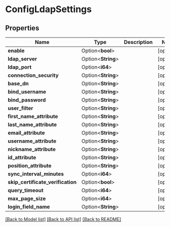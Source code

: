 # ConfigLdapSettings

## Properties

Name | Type | Description | Notes
------------ | ------------- | ------------- | -------------
**enable** | Option<**bool**> |  | [optional]
**ldap_server** | Option<**String**> |  | [optional]
**ldap_port** | Option<**i64**> |  | [optional]
**connection_security** | Option<**String**> |  | [optional]
**base_dn** | Option<**String**> |  | [optional]
**bind_username** | Option<**String**> |  | [optional]
**bind_password** | Option<**String**> |  | [optional]
**user_filter** | Option<**String**> |  | [optional]
**first_name_attribute** | Option<**String**> |  | [optional]
**last_name_attribute** | Option<**String**> |  | [optional]
**email_attribute** | Option<**String**> |  | [optional]
**username_attribute** | Option<**String**> |  | [optional]
**nickname_attribute** | Option<**String**> |  | [optional]
**id_attribute** | Option<**String**> |  | [optional]
**position_attribute** | Option<**String**> |  | [optional]
**sync_interval_minutes** | Option<**i64**> |  | [optional]
**skip_certificate_verification** | Option<**bool**> |  | [optional]
**query_timeout** | Option<**i64**> |  | [optional]
**max_page_size** | Option<**i64**> |  | [optional]
**login_field_name** | Option<**String**> |  | [optional]

[[Back to Model list]](../README.md#documentation-for-models) [[Back to API list]](../README.md#documentation-for-api-endpoints) [[Back to README]](../README.md)


